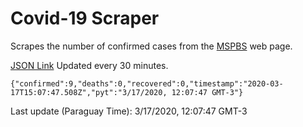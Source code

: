 # Covid-19 Scraper

Scrapes the number of confirmed cases from the [MSPBS](https://www.mspbs.gov.py/covid-19.php) web page.

[JSON Link](https://jmayalag.github.io/covid19-scrape/cases.json)
Updated every 30 minutes.
```
{"confirmed":9,"deaths":0,"recovered":0,"timestamp":"2020-03-17T15:07:47.508Z","pyt":"3/17/2020, 12:07:47 GMT-3"}
```
Last update (Paraguay Time): 3/17/2020, 12:07:47 GMT-3